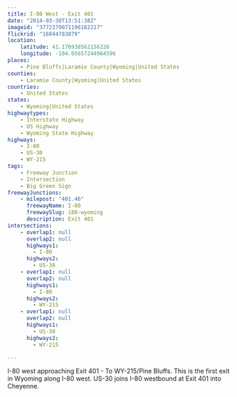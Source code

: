 ```yaml
---
title: I-80 West - Exit 401
date: "2014-03-30T13:51:38Z"
imageid: "3772379071196182217"
flickrid: "16844783879"
location:
    latitude: 41.178938562156226
    longitude: -104.05657244964596
places:
    - Pine Bluffs|Laramie County|Wyoming|United States
counties:
    - Laramie County|Wyoming|United States
countries:
    - United States
states:
    - Wyoming|United States
highwaytypes:
    - Interstate Highway
    - US Highway
    - Wyoming State Highway
highways:
    - I-80
    - US-30
    - WY-215
tags:
    - Freeway Junction
    - Intersection
    - Big Green Sign
freewayJunctions:
    - milepost: "401.46"
      freewayName: I-80
      freewaySlug: i80-wyoming
      description: Exit 401
intersections:
    - overlap1: null
      overlap2: null
      highways1:
        - I-80
      highways2:
        - US-30
    - overlap1: null
      overlap2: null
      highways1:
        - I-80
      highways2:
        - WY-215
    - overlap1: null
      overlap2: null
      highways1:
        - US-30
      highways2:
        - WY-215

---
```

I-80 west approaching Exit 401 - To WY-215/Pine Bluffs.  This is the first exit in Wyoming along I-80 west.  US-30 joins I-80 westbound at Exit 401 into Cheyenne.